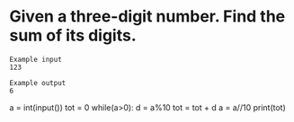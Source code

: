 # Given a three-digit number. Find the sum of its digits.

```
Example input
123

Example output
6

```

a = int(input())
tot = 0
while(a>0):
  d = a%10
  tot = tot + d
  a = a//10
print(tot)
